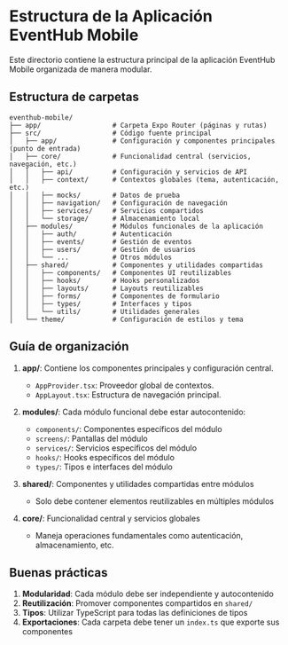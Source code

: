 # Estructura de la Aplicación EventHub Mobile

Este directorio contiene la estructura principal de la aplicación EventHub Mobile organizada de manera modular.

## Estructura de carpetas

```
eventhub-mobile/
├── app/                  # Carpeta Expo Router (páginas y rutas)
├── src/                  # Código fuente principal
│   ├── app/              # Configuración y componentes principales (punto de entrada)
│   ├── core/             # Funcionalidad central (servicios, navegación, etc.)
│   │   ├── api/          # Configuración y servicios de API
│   │   ├── context/      # Contextos globales (tema, autenticación, etc.)
│   │   ├── mocks/        # Datos de prueba
│   │   ├── navigation/   # Configuración de navegación
│   │   ├── services/     # Servicios compartidos 
│   │   └── storage/      # Almacenamiento local
│   ├── modules/          # Módulos funcionales de la aplicación
│   │   ├── auth/         # Autenticación
│   │   ├── events/       # Gestión de eventos
│   │   ├── users/        # Gestión de usuarios
│   │   └── ...           # Otros módulos
│   ├── shared/           # Componentes y utilidades compartidas
│   │   ├── components/   # Componentes UI reutilizables
│   │   ├── hooks/        # Hooks personalizados
│   │   ├── layouts/      # Layouts reutilizables
│   │   ├── forms/        # Componentes de formulario
│   │   ├── types/        # Interfaces y tipos
│   │   └── utils/        # Utilidades generales
│   └── theme/            # Configuración de estilos y tema
```

## Guía de organización

1. **app/**: Contiene los componentes principales y configuración central.
   - `AppProvider.tsx`: Proveedor global de contextos.
   - `AppLayout.tsx`: Estructura de navegación principal.

2. **modules/**: Cada módulo funcional debe estar autocontenido:
   - `components/`: Componentes específicos del módulo
   - `screens/`: Pantallas del módulo
   - `services/`: Servicios específicos del módulo
   - `hooks/`: Hooks específicos del módulo
   - `types/`: Tipos e interfaces del módulo

3. **shared/**: Componentes y utilidades compartidas entre módulos
   - Solo debe contener elementos reutilizables en múltiples módulos
   
4. **core/**: Funcionalidad central y servicios globales
   - Maneja operaciones fundamentales como autenticación, almacenamiento, etc.

## Buenas prácticas

1. **Modularidad**: Cada módulo debe ser independiente y autocontenido
2. **Reutilización**: Promover componentes compartidos en `shared/`
3. **Tipos**: Utilizar TypeScript para todas las definiciones de tipos
4. **Exportaciones**: Cada carpeta debe tener un `index.ts` que exporte sus componentes 